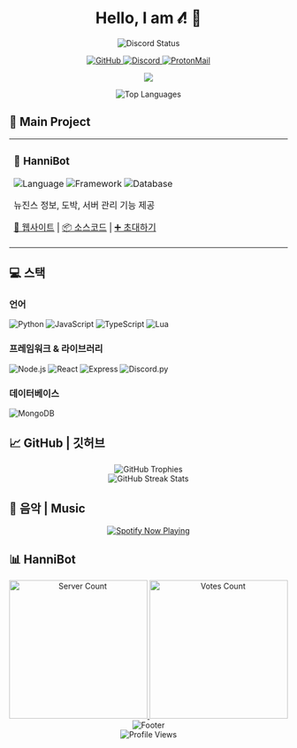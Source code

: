 <h1 align="center">Hello, I am 𝓁! 👋</h1>

<p align="center">
  <img src="https://discord.c99.nl/widget/theme-1/837570564536270848.png" alt="Discord Status">
</p>

<p align="center">
  <a href="https://github.com/luxcoa">
    <img src="https://img.shields.io/badge/-GitHub-181717?style=flat-square&logo=github" alt="GitHub">
  </a>
  <a href="https://discord.gg/8xZtuQ5rsr">
    <img src="https://img.shields.io/badge/Discord-7289DA?style=flat-square&logo=discord&logoColor=white" alt="Discord">
  </a>
  <a href="mailto:hannifam@proton.me">
    <img src="https://img.shields.io/badge/ProtonMail-8B89CC?style=flat-square&logo=protonmail&logoColor=white" alt="ProtonMail">
  </a>
</p>

<p align="center">
  <img src="https://readme-typing-svg.herokuapp.com/?lines=Frontend%20Stack%20Developer;Discord%20Bot%20Specialist;Always%20Learning&font=Fira%20Code&center=true&width=500&height=50&color=6bbdff&vCenter=true&size=24">
</p>

<div align="center">
  <img src="https://github-stats-alpha.vercel.app/api?username=luxcoa&cc=1a1b27&tc=38bdae&ic=bf91f3&bc=1a1b27" alt="Top Languages">
</div>

## 🚀 Main Project

<table>
  <tr>
    <td width="50%">
      <h3>🤖 HanniBot</h3>
      <div>
        <img src="https://img.shields.io/badge/language-Python-3776AB?style=flat-square&logo=python&logoColor=white" alt="Language">
        <img src="https://img.shields.io/badge/framework-Py--cord-5865F2?style=flat-square&logo=discord&logoColor=white" alt="Framework">
        <img src="https://img.shields.io/badge/database-MongoDB-47A248?style=flat-square&logo=mongodb&logoColor=white" alt="Database">
      </div>
      <p>뉴진스 정보, 도박, 서버 관리 기능 제공</p>
      <p>
        <a href="https://hannibot.netlify.app">🔗 웹사이트</a> |
        <a href="https://github.com/luxcoa/hannibot">📦 소스코드</a> |
        <a href="https://discord.com/oauth2/authorize?client_id=1235089708992696391&permissions=564049867844624&integration_type=0&scope=bot+applications.commands">➕ 초대하기</a>
      </p>
    </td>
  </tr>
</table>

## 💻 스택

### 언어
![Python](https://img.shields.io/badge/Python-3776AB?style=for-the-badge&logo=python&logoColor=white)
![JavaScript](https://img.shields.io/badge/JavaScript-F7DF1E?style=for-the-badge&logo=javascript&logoColor=black)
![TypeScript](https://img.shields.io/badge/TypeScript-3178C6?style=for-the-badge&logo=typescript&logoColor=white)
![Lua](https://img.shields.io/badge/Lua-2C2D72?style=for-the-badge&logo=lua&logoColor=white)

### 프레임워크 & 라이브러리
![Node.js](https://img.shields.io/badge/Node.js-339933?style=for-the-badge&logo=node.js&logoColor=white)
![React](https://img.shields.io/badge/React-61DAFB?style=for-the-badge&logo=react&logoColor=black)
![Express](https://img.shields.io/badge/Express-000000?style=for-the-badge&logo=express&logoColor=white)
![Discord.py](https://img.shields.io/badge/Discord.py-5865F2?style=for-the-badge&logo=discord&logoColor=white)

### 데이터베이스
![MongoDB](https://img.shields.io/badge/MongoDB-47A248?style=for-the-badge&logo=mongodb&logoColor=white)

## 📈 GitHub | 깃허브

<div align="center">
  <img src="https://github-profile-trophy.vercel.app/?username=luxcoa&theme=tokyonight&column=4&margin-w=15&margin-h=15" alt="GitHub Trophies">
</div>

<div align="center">
  <img src="https://github-readme-streak-stats.herokuapp.com/?user=luxcoa&theme=tokyonight&hide_border=true" alt="GitHub Streak Stats">
</div>

## 🎵 음악 | Music

<div align="center">
  <a href="https://spotify-github-profile.kittinanx.com/api/view?uid=31j4yosihzteytg6rxb55oqd5fyy&redirect=true">
    <img src="https://spotify-github-profile.kittinanx.com/api/view?uid=31j4yosihzteytg6rxb55oqd5fyy&cover_image=true&theme=natemoo-re&show_offline=false&background_color=121212&interchange=false" alt="Spotify Now Playing">
  </a>
</div>

## 📊 HanniBot

<div align="center">
  <a href="https://hannibot.netlify.app/">
    <img src="https://koreanbots.dev/api/widget/bots/servers/1235089708992696391.svg?icon=false&scale=1.0" alt="Server Count" width="250">
  </a>
  <a href="https://hannibot.netlify.app/">
    <img src="https://koreanbots.dev/api/widget/bots/votes/1235089708992696391.svg?style=classic" alt="Votes Count" width="250">
  </a>
</div>

<div align="center">
  <img src="https://capsule-render.vercel.app/api?type=waving&color=gradient&height=100&section=footer&animation=twinkling" alt="Footer">
</div>

<div align="center">
  <img src="https://komarev.com/ghpvc/?username=luxcoa&style=flat-square&color=6bbdff" alt="Profile Views">
</div>
